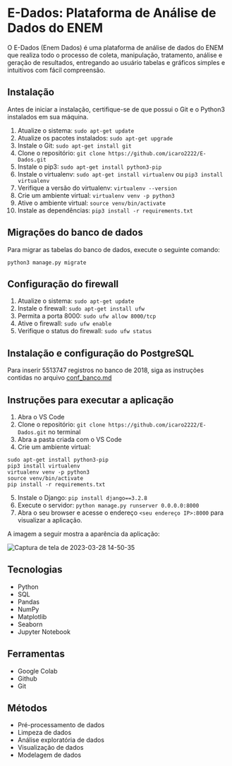 # E-Dados: Plataforma de Análise de Dados do ENEM

O E-Dados (Enem Dados) é uma plataforma de análise de dados do ENEM que realiza todo o processo de coleta, manipulação, tratamento, análise e geração de resultados, entregando ao usuário tabelas e gráficos simples e intuitivos com fácil compreensão.

## Instalação

Antes de iniciar a instalação, certifique-se de que possui o Git e o Python3 instalados em sua máquina.

1. Atualize o sistema: `sudo apt-get update`
2. Atualize os pacotes instalados: `sudo apt-get upgrade`
3. Instale o Git: `sudo apt-get install git`
4. Clone o repositório: `git clone https://github.com/icaro2222/E-Dados.git`
5. Instale o pip3: `sudo apt-get install python3-pip`
6. Instale o virtualenv: `sudo apt-get install virtualenv` ou `pip3 install virtualenv`
7. Verifique a versão do virtualenv: `virtualenv --version`
8. Crie um ambiente virtual: `virtualenv venv -p python3`
9. Ative o ambiente virtual: `source venv/bin/activate`
10. Instale as dependências: `pip3 install -r requirements.txt`

## Migrações do banco de dados

Para migrar as tabelas do banco de dados, execute o seguinte comando:

```
python3 manage.py migrate
```

## Configuração do firewall

1. Atualize o sistema: `sudo apt-get update`
2. Instale o firewall: `sudo apt-get install ufw`
3. Permita a porta 8000: `sudo ufw allow 8000/tcp`
4. Ative o firewall: `sudo ufw enable`
5. Verifique o status do firewall: `sudo ufw status`

## Instalação e configuração do PostgreSQL

Para inserir 5513747 registros no banco de 2018, siga as instruções contidas no arquivo [conf_banco.md](conf_banco.md)

## Instruções para executar a aplicação

1. Abra o VS Code
2. Clone o repositório: `git clone https://github.com/icaro2222/E-Dados.git` no terminal
3. Abra a pasta criada com o VS Code
4. Crie um ambiente virtual:
```
sudo apt-get install python3-pip
pip3 install virtualenv
virtualenv venv -p python3
source venv/bin/activate
pip install -r requirements.txt
```
5. Instale o Django: `pip install django==3.2.8`
6. Execute o servidor: `python manage.py runserver 0.0.0.0:8000`
7. Abra o seu browser e acesse o endereço `<seu endereço IP>:8000` para visualizar a aplicação.

A imagem a seguir mostra a aparência da aplicação:

![Captura de tela de 2023-03-28 14-50-35](https://user-images.githubusercontent.com/71037296/228325365-a3def359-e01a-4c9d-83f1-3877616fd55b.png)

## Tecnologias

- Python
- SQL
- Pandas
- NumPy
- Matplotlib
- Seaborn
- Jupyter Notebook

## Ferramentas

- Google Colab
- Github
- Git

## Métodos

- Pré-processamento de dados
- Limpeza de dados
- Análise exploratória de dados
- Visualização de dados
- Modelagem de dados
